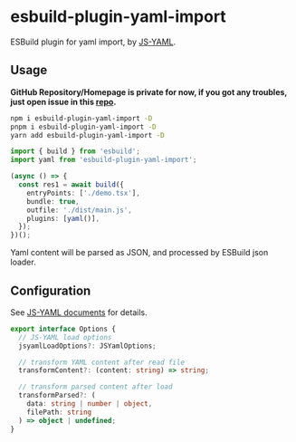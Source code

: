 # esbuild-plugin-yaml-import

ESBuild plugin for yaml import, by [JS-YAML](https://github.com/nodeca/js-yaml).

## Usage

**GitHub Repository/Homepage is private for now, if you got any troubles, just open issue in this [repo](https://github.com/linbudu599/Blog).**

```bash
npm i esbuild-plugin-yaml-import -D
pnpm i esbuild-plugin-yaml-import -D
yarn add esbuild-plugin-yaml-import -D
```

```typescript
import { build } from 'esbuild';
import yaml from 'esbuild-plugin-yaml-import';

(async () => {
  const res1 = await build({
    entryPoints: ['./demo.tsx'],
    bundle: true,
    outfile: './dist/main.js',
    plugins: [yaml()],
  });
})();
```

Yaml content will be parsed as JSON, and processed by ESBuild json loader.

## Configuration

See [JS-YAML documents](https://github.com/nodeca/js-yaml#load-string---options-) for details.

```typescript
export interface Options {
  // JS-YAML load options
  jsyamlLoadOptions?: JSYamlOptions;

  // transform YAML content after read file
  transformContent?: (content: string) => string;

  // transform parsed content after load
  transformParsed?: (
    data: string | number | object,
    filePath: string
  ) => object | undefined;
}
```
